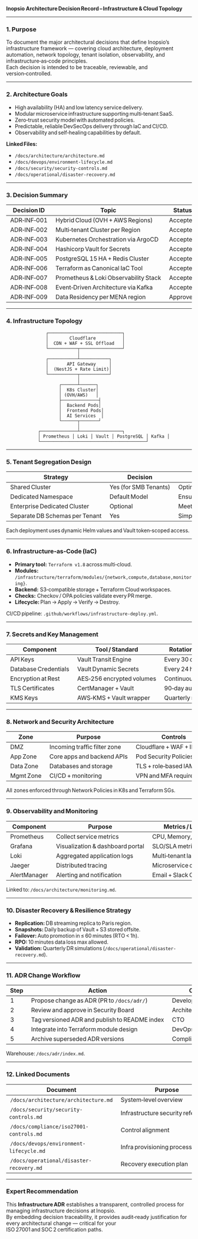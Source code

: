 **Inopsio Architecture Decision Record – Infrastructure & Cloud Topology**

***

### 1. Purpose  
To document the major architectural decisions that define Inopsio’s infrastructure framework — covering cloud architecture, deployment automation, network topology, tenant isolation, observability, and infrastructure‑as‑code principles.  
Each decision is intended to be traceable, reviewable, and version‑controlled.

***

### 2. Architecture Goals  
- High availability (HA) and low latency service delivery.  
- Modular microservice infrastructure supporting multi‑tenant SaaS.  
- Zero‑trust security model with automated policies.  
- Predictable, reliable DevSecOps delivery through IaC and CI/CD.  
- Observability and self‑healing capabilities by default.

**Linked Files:**  
- `/docs/architecture/architecture.md`  
- `/docs/devops/environment-lifecycle.md`  
- `/docs/security/security-controls.md`  
- `/docs/operational/disaster-recovery.md`

***

### 3. Decision Summary  

| Decision ID | Topic | Status | Date | Owner |
|---------------|----------|-------------|---------|-----------|
| ADR‑INF‑001 | Hybrid Cloud (OVH + AWS Regions) | Accepted | 2024‑11‑10 | CTO |
| ADR‑INF‑002 | Multi‑tenant Cluster per Region | Accepted | 2025‑02‑03 | DevOps Lead |
| ADR‑INF‑003 | Kubernetes Orchestration via ArgoCD | Accepted | 2025‑03‑20 | SRE Team |
| ADR‑INF‑004 | Hashicorp Vault for Secrets | Accepted | 2025‑03‑28 | CISO |
| ADR‑INF‑005 | PostgreSQL 15 HA + Redis Cluster | Accepted | 2025‑04‑12 | DBA |
| ADR‑INF‑006 | Terraform as Canonical IaC Tool | Accepted | 2025‑05‑01 | DevOps Lead |
| ADR‑INF‑007 | Prometheus & Loki Observability Stack | Accepted | 2025‑05‑15 | Ops Team |
| ADR‑INF‑008 | Event‑Driven Architecture via Kafka | Accepted | 2025‑07‑20 | CTO |
| ADR‑INF‑009 | Data Residency per MENA region | Approved | 2025‑10‑05 | Compliance Officer |

***

### 4. Infrastructure Topology  

```
               ┌────────────────────────────┐
               │        Cloudflare          │
               │  CDN + WAF + SSL Offload   │
               └───────────┬────────────────┘
                           │
               ┌───────────┴───────────┐
               │       API Gateway     │
               │  (NestJS + Rate Limit)│
               └───────────┬───────────┘
                           │
                    ┌──────┴──────┐
                    │  K8s Cluster│
                    │ (OVH/AWS)   │
                    ├──────────────┤
                    │  Backend Pods│
                    │  Frontend Pods│
                    │  AI Services  │
                    └──────┬───────┘
                           │
            ┌──────────────┴────────────────┐
            │ Prometheus │ Loki │ Vault │ PostgreSQL │ Kafka │
            └────────────────────────────────────────┘
```

***

### 5. Tenant Segregation Design  

| Strategy | Decision | Justification |
|------------|------------|---------------|
| Shared Cluster | Yes (for SMB Tenants) | Optimized cost and resource efficiency |
| Dedicated Namespace | Default Model | Ensures tenant security isolation |
| Enterprise Dedicated Cluster | Optional | Meets data residency/compliance needs |
| Separate DB Schemas per Tenant | Yes | Simplifies per‑tenant backup and RTO targets |

Each deployment uses dynamic Helm values and Vault token‑scoped access.

***

### 6. Infrastructure‑as‑Code (IaC)  

- **Primary tool:** `Terraform v1.8` across multi‑cloud.  
- **Modules:** `/infrastructure/terraform/modules/{network,compute,database,monitoring}`.  
- **Backend:** S3‑compatible storage + Terraform Cloud workspaces.  
- **Checks:** Checkov / OPA policies validate every PR merge.  
- **Lifecycle:** Plan → Apply → Verify → Destroy.  

CI/CD pipeline: `.github/workflows/infrastructure-deploy.yml`.

***

### 7. Secrets and Key Management  

| Component | Tool / Standard | Rotation Policy |
|-------------|------------------|------------------|
| API Keys | Vault Transit Engine | Every 30 days |
| Database Credentials | Vault Dynamic Secrets | Every 24 hours |
| Encryption at Rest | AES‑256 encrypted volumes | Continuous |
| TLS Certificates | CertManager + Vault | 90‑day auto‑renew |
| KMS Keys | AWS‑KMS + Vault wrapper | Quarterly rotation |

***

### 8. Network and Security Architecture  

| Zone | Purpose | Controls |
|--------|----------|-----------|
| DMZ | Incoming traffic filter zone | Cloudflare + WAF + IDS/IPS |
| App Zone | Core apps and backend APIs | Pod Security Policies, mTLS |
| Data Zone | Databases and storage | TLS + role‑based IAM |
| Mgmt Zone | CI/CD + monitoring | VPN and MFA required |

All zones enforced through Network Policies in K8s and Terraform SGs.

***

### 9. Observability and Monitoring  

| Component | Purpose | Metrics / Logs |
|-------------|----------|----------------|
| Prometheus | Collect service metrics | CPU, Memory, Latency |
| Grafana | Visualization & dashboard portal | SLO/SLA metrics |
| Loki | Aggregated application logs | Multi‑tenant labels |
| Jaeger | Distributed tracing | Microservice calls |
| AlertManager | Alerting and notification | Email + Slack Ops |

Linked to: `/docs/architecture/monitoring.md`.

***

### 10. Disaster Recovery & Resilience Strategy  

- **Replication:** DB streaming replica to Paris region.  
- **Snapshots:** Daily backup of Vault + S3 stored offsite.  
- **Failover:** Auto promotion in ≤ 60 minutes (RTO < 1h).  
- **RPO:** 10 minutes data loss max allowed.  
- **Validation:** Quarterly DR simulations (`/docs/operational/disaster-recovery.md`).  

***

### 11. ADR Change Workflow  

| Step | Action | Owner |
|-------|----------|----------|
| 1 | Propose change as ADR (PR to `/docs/adr/`) | Developer |
| 2 | Review and approve in Security Board | Architect + CISO |
| 3 | Tag versioned ADR and publish to README index | CTO |
| 4 | Integrate into Terraform module design | DevOps Lead |
| 5 | Archive superseded ADR versions | Compliance Officer |

Warehouse: `/docs/adr/index.md`.

***

### 12. Linked Documents  

| Document | Purpose |
|------------|-----------|
| `/docs/architecture/architecture.md` | System‑level overview |
| `/docs/security/security-controls.md` | Infrastructure security references |
| `/docs/compliance/iso27001-controls.md` | Control alignment |
| `/docs/devops/environment-lifecycle.md` | Infra provisioning process |
| `/docs/operational/disaster-recovery.md` | Recovery execution plan |

***

### Expert Recommendation  
This **Infrastructure ADR** establishes a transparent, controlled process for managing infrastructure decisions at Inopsio.  
By embedding decision traceability, it provides audit‑ready justification for every architectural change — critical for your ISO 27001 and SOC 2 certification paths.